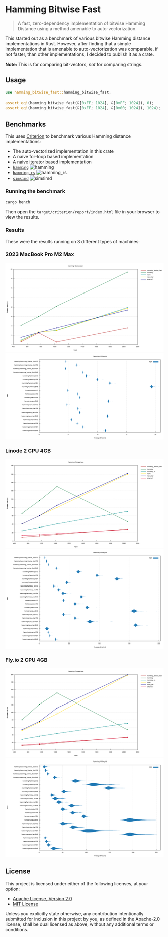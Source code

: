 # Hamming Bitwise Fast

> A fast, zero-dependency implementation of bitwise Hamming Distance using
> a method amenable to auto-vectorization.

This started out as a benchmark of various bitwise Hamming distance implementations in Rust.
However, after finding that a simple implementation that is amenable to auto-vectorization
was comparable, if not faster, than other implementations, I decided to publish it as a crate.

**Note:** This is for comparing bit-vectors, _not_ for comparing strings.

## Usage

```rust
use hamming_bitwise_fast::hamming_bitwise_fast;

assert_eq!(hamming_bitwise_fast(&[0xFF; 1024], &[0xFF; 1024]), 0);
assert_eq!(hamming_bitwise_fast(&[0xFF; 1024], &[0x00; 1024]), 1024);
```

## Benchmarks

This uses [Criterion](https://github.com/bheisler/criterion.rs) to benchmark various Hamming distance implementations:

- The auto-vectorized implementation in this crate
- A naive for-loop based implementation
- A naive iterator based implementation
- [`hamming`](https://crates.io/crates/hamming) ![hamming](https://img.shields.io/crates/d/hamming)
- [`hamming_rs`](https://crates.io/crates/hamming_rs) ![hamming_rs](https://img.shields.io/crates/d/hamming_rs)
- [`simsimd`](https://crates.io/crates/simsimd) ![simsimd](https://img.shields.io/crates/d/simsimd)

### Running the benchmark

```sh
cargo bench
```

Then open the `target/criterion/report/index.html` file in your browser to view the results.

### Results

These were the results running on 3 different types of machines:

### 2023 MacBook Pro M2 Max

![Benchmark results](results/line-chart-macbook.svg)
![Benchmark results](results/violin-chart-macbook.svg)

### Linode 2 CPU 4GB

![Benchmark results](results/line-chart-linode.svg)
![Benchmark results](results/violin-chart-linode.svg)

### Fly.io 2 CPU 4GB

![Benchmark results](results/line-chart-fly.svg)
![Benchmark results](results/violin-chart-fly.svg)

## License

This project is licensed under either of the following licenses, at your option:

- [Apache License, Version 2.0](LICENSE-APACHE)
- [MIT License](LICENSE-MIT)

Unless you explicitly state otherwise, any contribution intentionally submitted for inclusion in this project by you, as defined in the Apache-2.0 license, shall be dual licensed as above, without any additional terms or conditions.
